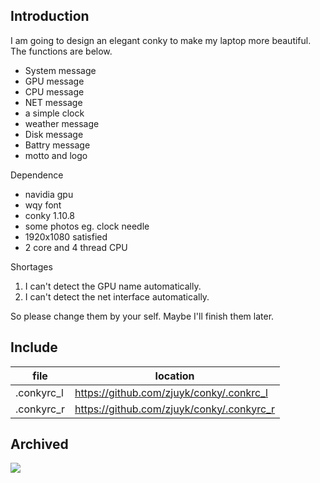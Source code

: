 ## Introduction
I am going to design an elegant conky to make my laptop more beautiful. The functions are below.
- System message
- GPU message
- CPU message
- NET message
- a simple clock
- weather message
- Disk message
- Battry message
- motto and logo

Dependence
- navidia gpu
- wqy  font
- conky 1.10.8
- some photos eg. clock needle
- 1920x1080 satisfied
- 2 core and 4 thread CPU

Shortages
1. I can't detect the GPU name automatically.
2. I can't detect the net interface automatically.

So please change them by your self. Maybe I'll finish them later.
## Include
|file|location|
|-|-|
|.conkyrc_l|https://github.com/zjuyk/conky/.conkrc_l|
|.conkyrc_r|https://github.com/zjuyk/conky/.conkyrc_r|
## Archived
![](https://s2.ax1x.com/2019/04/06/AfKlsf.png)
